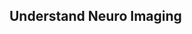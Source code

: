## Understand Neuro Imaging 
<!-- 
…or create a new repository on the command line

echo "# Neuro_Science" >> README.md
git init
git add README.md
git commit -m "first commit"
git branch -M main
git remote add origin https://github.com/573-pankaj/Neuro_Science.git
git push -u origin main -->

<!-- 
.....or push an existing repository from the command line

git remote add origin https://github.com/573-pankaj/Neuro_Science.git
git branch -M main
git push -u origin main
…or import code from another repository
You can initialize this repository with code from a Subversion, Mercurial, or TFS project.
 -->
